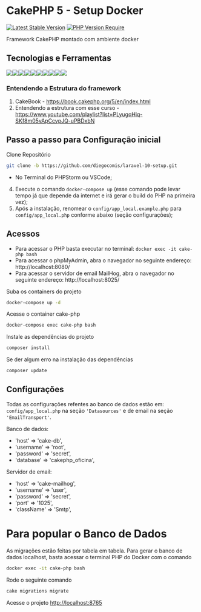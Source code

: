 
# CakePHP 5 - Setup Docker
[![Latest Stable Version](https://badgen.net/packagist/lang/monolog/monolog)](https://badgen.net/packagist/lang/monolog/monolog)
[![PHP Version Require](https://badgen.net/badge/php/%3E8.1/green)](https://badgen.net/badge/php/%3E8.1/green)

Framework CakePHP montado com ambiente docker

## Tecnologias e Ferramentas
<img src="https://img.shields.io/badge/PHP-777BB4?style=for-the-badge&logo=php&logoColor=white" /><img src="https://img.shields.io/badge/HTML5-E34F26?style=for-the-badge&logo=html5&logoColor=white" /><img src="https://img.shields.io/badge/JavaScript-323330?style=for-the-badge&logo=javascript&logoColor=F7DF1E" /><img src="https://img.shields.io/badge/json-5E5C5C?style=for-the-badge&logo=json&logoColor=white" /><img src="https://img.shields.io/badge/Vue.js-35495E?style=for-the-badge&logo=vuedotjs&logoColor=4FC08D" /><img src="https://img.shields.io/badge/Docker-2CA5E0?style=for-the-badge&logo=docker&logoColor=white" /><img src="https://img.shields.io/badge/Bootstrap-563D7C?style=for-the-badge&logo=bootstrap&logoColor=white" /><img src="https://img.shields.io/badge/Git-F05032?style=for-the-badge&logo=git&logoColor=white" /><img src="https://img.shields.io/badge/Chart.js-FF6384?style=for-the-badge&logo=chartdotjs&logoColor=white" /><img src="https://img.shields.io/badge/Webpack-8DD6F9?style=for-the-badge&logo=Webpack&logoColor=white" />

### Entendendo a Estrutura do framework
1. CakeBook - https://book.cakephp.org/5/en/index.html
2. Entendendo a estrutura com esse curso - https://www.youtube.com/playlist?list=PLyugqHiq-SKf8m05vApCcvpJQ-uPBDxbN

## Passo a passo para Configuração inicial
Clone Repositório
```sh
git clone -b https://github.com/diegocomis/laravel-10-setup.git
```
- No Terminal do PHPStorm ou VSCode;
4. Execute o comando ```docker-compose up``` (esse comando pode levar tempo já que depende da internet e irá gerar o build do PHP na primeira vez);
5. Após a instalação, renomear o `config/app_local.example.php` para `config/app_local.php` conforme abaixo (seção configurações);

## Acessos

- Para acessar o PHP basta executar no terminal: ```docker exec -it cake-php bash```
- Para acessar o phpMyAdmin, abra o navegador no seguinte endereço: http://localhost:8080/
- Para acessar o servidor de email MailHog, abra o navegador no seguinte endereço: http://localhost:8025/



Suba os containers do projeto
```sh
docker-compose up -d
```
Acesse o container cake-php
```sh
docker-compose exec cake-php bash
```
Instale as dependências do projeto
```sh
composer install
```
Se der algum erro na instalação das dependências
```sh
composer update
```

## Configurações

Todas as configurações refentes ao banco de dados estão em: `config/app_local.php` na seção `'Datasources'` e de email na seção `'EmailTransport'`.

Banco de dados:
- 'host' => 'cake-db',
- 'username' => 'root',
- 'password' => 'secret',
- 'database' => 'cakephp_oficina',

Servidor de email:
- 'host' => 'cake-mailhog',
- 'username' => 'user',
- 'password' => 'secret',
- 'port' => '1025',
- 'className' => 'Smtp',

# Para popular o Banco de Dados
As migrações estão feitas por tabela em tabela.
Para gerar o banco de dados localhost, basta acessar o terminal PHP
do Docker com o comando
```sh
docker exec -it cake-php bash
```
Rode o seguinte comando
```sh
cake migrations migrate
```

Acesse o projeto
[http://localhost:8765](http://localhost:8765)
